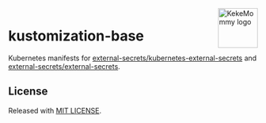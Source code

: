 <a href="https://github.com/kutifyhq">
    <img src="https://avatars.githubusercontent.com/u/84204251?s=200&v=4" alt="KekeMommy logo" title="KekeMommy" align="right" height="80" />
</a>

# kustomization-base

Kubernetes manifests for [external-secrets/kubernetes-external-secrets](https://github.com/external-secrets/kubernetes-external-secrets) and [external-secrets/external-secrets](https://github.com/external-secrets/external-secrets).

## License

Released with [MIT LICENSE](./LICENSE).
